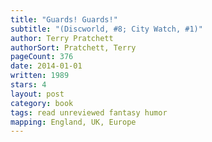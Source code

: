 ```yaml
---
title: "Guards! Guards!"
subtitle: "(Discworld, #8; City Watch, #1)"
author: Terry Pratchett
authorSort: Pratchett, Terry
pageCount: 376
date: 2014-01-01
written: 1989
stars: 4
layout: post
category: book
tags: read unreviewed fantasy humor
mapping: England, UK, Europe
---
```

